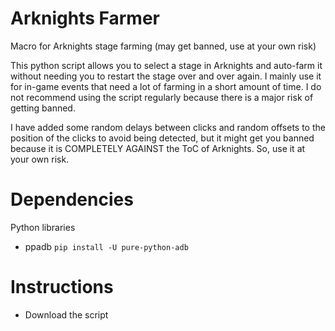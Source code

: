 # Arknights Farmer
Macro for Arknights stage farming (may get banned, use at your own risk)

This python script allows you to select a stage in Arknights and auto-farm it without needing you to restart the stage over and over again.
I mainly use it for in-game events that need a lot of farming in a short amount of time. I do not recommend using the script regularly because there is a major risk of getting banned.

I have added some random delays between clicks and random offsets to the position of the clicks to avoid being detected, but it might get you banned because it is COMPLETELY AGAINST the ToC of Arknights. So, use it at your own risk.

# Dependencies
Python libraries
 - ppadb
 ```pip install -U pure-python-adb```
# Instructions
- Download the script